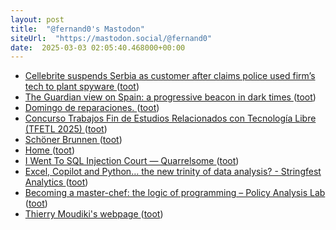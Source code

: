 ```yaml
---
layout: post
title:  "@fernand0's Mastodon"
siteUrl:  "https://mastodon.social/@fernand0"
date:  2025-03-03 02:05:40.468000+00:00
---
```

*  [Cellebrite suspends Serbia as customer after claims police used firm’s tech to plant spyware   ](https://devnews.tech/cellebrite-suspends-serbia-as-customer-after-claims-police-used-firms-tech-to-plant-spyware/) ([toot](https://mastodon.social/@fernand0/114096048731697352))
*  [The Guardian view on Spain: a progressive beacon in dark times ](https://www.theguardian.com/commentisfree/2025/feb/26/the-guardian-view-on-spain-a-progressive-beacon-in-dark-time) ([toot](https://mastodon.social/@fernand0/114095158648220194))
*  [Domingo de reparaciones. ](https://avecesunafoto.wordpress.com/2025/03/02/domingo-de-reparaciones) ([toot](https://mastodon.social/@fernand0/114094312901550793))
*  [Concurso Trabajos Fin de Estudios Relacionados con Tecnología Libre (TFETL 2025) ](https://www.unizar.es/actualidad/vernoticia_ng.php?id=8845) ([toot](https://mastodon.social/@fernand0/114094195716145144))
*  [Schöner Brunnen ](https://www.flickr.com/photos/fernand0/54359880926) ([toot](https://mastodon.social/@fernand0/114094073569520105))
*  [Home ](https://globalmoneyweek.org) ([toot](https://mastodon.social/@fernand0/114094065396815486))
*  [I Went To SQL Injection Court — Quarrelsome ](https://sockpuppet.org/blog/2025/02/09/fixing-illinois-foia) ([toot](https://mastodon.social/@fernand0/114093844405237397))
*  [Excel, Copilot and Python… the new trinity of data analysis? - Stringfest Analytics ](https://stringfestanalytics.com/excel-copilot-and-python-the-new-trinity-of-data-analysis) ([toot](https://mastodon.social/@fernand0/114093455696474418))
*  [Becoming a master-chef: the logic of programming – Policy Analysis Lab ](https://policyanalysislab.com/python/becoming-a-master-chef-the-logic-of-programming) ([toot](https://mastodon.social/@fernand0/114092761238489674))
*  [Thierry Moudiki's webpage ](https://thierrymoudiki.github.io//blog/2025/01/31/python/r/techtonique/techtonique-CL) ([toot](https://mastodon.social/@fernand0/114092545685421077))
